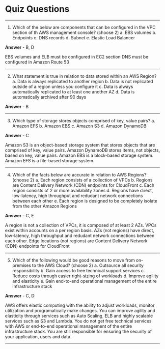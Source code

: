 # Quiz Questions

---

1. Which of the below are components that can be configured in the VPC section of th AWS management console? (choose 2)
   a. EBS volumes
   b. Endpoints
   c. DNS records
   d. Subnet
   e. Elastic Load Balancer

**Answer** - B, D

EBS volumes and ELB must be configured in EC2 section
DNS must be configured in Amazon Route 53

---

2. What statement is true in relation to data stored within an AWS Region?
   a. Data is always replicated to another region
   b. Data is not replicated outside of a region unless you configure it
   c. Data is always automatically replicated to at least one another AZ
   d. Data is automatically archived after 90 days

**Answer** - B

---

3. Which type of storage stores objects comprised of key, value pairs?
   a. Amazon EFS
   b. Amazon EBS
   c. Amazon S3
   d. Amazon DynamoDB

**Answer** - C

Amazon S3 is an object-based storage system that stores objects that are comprised of key, value pairs.
Amazon DynamoDB stores items, not objects, based on key, value pairs.
Amazon EBS is a block-based storage system.
Amazon EFS is a file-based storage system.

---

4. Which of the facts below are accurate in relation to AWS Regions? (choose 2)
   a. Each region consists of a collection of VPCs
   b. Regions are Content Delivery Network (CDN) endpoints for CloudFront
   c. Each region consists of 2 or more availability zones
   d. Regions have direct, low-latency, high throughput and redudant network connections between each other
   e. Each region is designed to be completely isolate from the other Amazon Regions

**Answer** - C, E

A region is not a collection of VPCs, it is composed of at least 2 AZs. VPCs exist within accounts on a per region basis.
AZs (not regions) have direct, low-latency, high throughput and redudant network connections between each other.
Edge locations (not regions) are Content Delivery Network (CDN) endpoints for CloudFront

---

5. Which of the following would be good reasons to move from on-premises to the AWS Cloud? (choose 2)
   a. Outsource all security responsibility
   b. Gain access to free technical support services
   c. Reduce costs through easier right-sizing of workloads
   d. Improve agility and elasticity
   e. Gain end-to-end operational management of the entire infrastructure stack

**Answer** - C, D

AWS offers elastic computing with the ability to adjust workloads, monitor utilization and programatically make changes. You can improve agility and elasticity through services such as Auto Scaling, ELB and highly scalable services such as S3 and Lambda.
You do not get free technical services with AWS or end-to-end operational management of the entire infrastructure stack.
You are still responsible for ensuring the security of your application, users and data.

---


